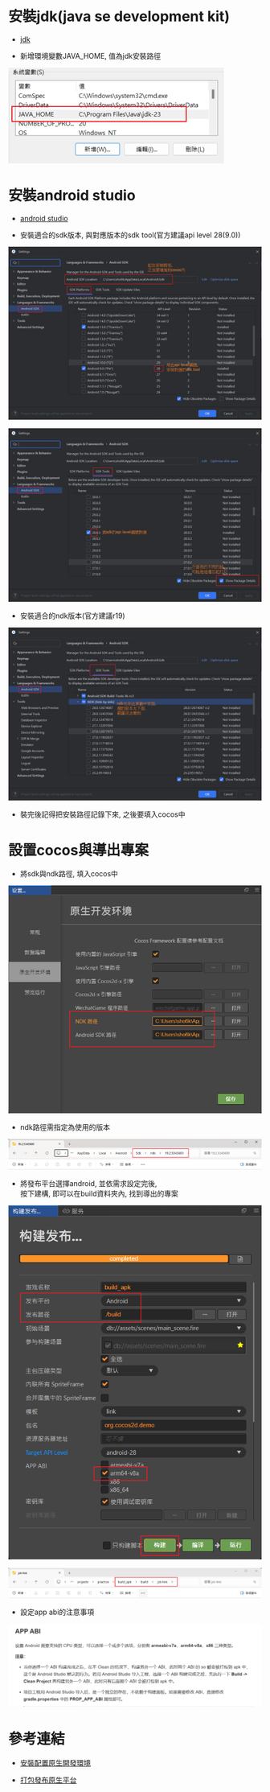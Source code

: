 # 安裝jdk(java se development kit)

- [jdk](https://www.oracle.com/tw/java/technologies/downloads/#jdk23-windows)

- 新增環境變數JAVA_HOME, 值為jdk安裝路徑

![](screenshot/001.png)

# 安裝android studio

- [android studio](https://developer.android.com/studio?hl=zh-tw)

- 安裝適合的sdk版本, 與對應版本的sdk tool(官方建議api level 28(9.0))

![](screenshot/002.png)

![](screenshot/003.png)

- 安裝適合的ndk版本(官方建議r19)

![](screenshot/004.png)

- 裝完後記得把安裝路徑記錄下來, 之後要填入cocos中

# 設置cocos與導出專案

- 將sdk與ndk路徑, 填入cocos中

![](screenshot/005.png)

- ndk路徑需指定為使用的版本

![](screenshot/006.png)

- 將發布平台選擇android, 並依需求設定完後,  
按下建構, 即可以在build資料夾內, 找到導出的專案

![](screenshot/007.png)

![](screenshot/008.png)

- 設定app abi的注意事項

![](screenshot/009.png)

# 參考連結

- [安裝配置原生開發環境](https://docs.cocos.com/creator/2.4/manual/zh/publish/setup-native-development.html)

- [打包發布原生平台](https://docs.cocos.com/creator/2.3/manual/zh/publish/publish-native.html)